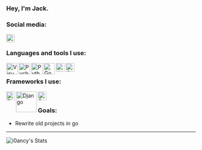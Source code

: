 ### Hey, I'm Jack.

### Social media:



[<img align="left" alt="zov | Tumblr" width="22px" src="https://cdn.freebiesupply.com/logos/large/2x/tumblr-icon-logo-png-transparent.png" />](https://zov.wtf)

<br>

### Languages and tools I use:
[<img align="left" alt="Visual Studio Code" width="30px" src="https://upload.wikimedia.org/wikipedia/commons/thumb/9/9a/Visual_Studio_Code_1.35_icon.svg/1024px-Visual_Studio_Code_1.35_icon.svg.png" />](https://code.visualstudio.com)

[<img align="left" alt="Pycharm" width="30px" src="https://upload.wikimedia.org/wikipedia/commons/1/1d/PyCharm_Icon.svg" />](https://www.jetbrains.com/pycharm)

[<img align="left" alt="Python" width="30px" src="https://upload.wikimedia.org/wikipedia/commons/thumb/c/c3/Python-logo-notext.svg/1200px-Python-logo-notext.svg.png" />](https://www.python.org)

[<img align="left" alt="Go" width="30px" src="https://blog.golang.org/go-brand/Go-Logo/SVG/Go-Logo_LightBlue.svg" />](https://www.golang.org)

[<img align="left" alt="JavaScript" width="23px" src="https://upload.wikimedia.org/wikipedia/commons/thumb/d/d4/Javascript-shield.svg/726px-Javascript-shield.svg.png" />](https://www.javascript.com)

[<img align="left" alt="CSS" width="23px" src="https://3.bp.blogspot.com/-oRSUw_TmO9o/XIb61m88fcI/AAAAAAAAIq0/vnxl2zzsXEQsnHI2fH4GjKu_ZT0urRo4wCK4BGAYYCw/s1600/icon%2Bcss%2B3.png" />](https://developer.mozilla.org/en-US/docs/Web/CSS)

<br>

### Frameworks I use:
[<img align="left" alt="Flask" width="23px" src="https://banner2.cleanpng.com/20180411/lhw/kisspng-flask-python-bottle-web-framework-web-application-flask-5ace6e93eb8cb6.9246575015234781639648.jpg" />](https://palletsprojects.com/p/flask)

[<img align="left" alt="Django" width="55px" src="https://static.djangoproject.com/img/logos/django-logo-negative.png" />](https://www.djangoproject.com)

[<img align="left" alt="Bootstrap" width="23px" src="https://upload.wikimedia.org/wikipedia/commons/thumb/b/b2/Bootstrap_logo.svg/1024px-Bootstrap_logo.svg.png" />](https://getbootstrap.com)

<br>

### Goals:
- Rewrite old projects in go
---
<img align="left" alt="i0ancy's Stats" src="https://github-readme-stats.vercel.app/api?username=getcake&show_icons=true&hide_border=true&hide=prs,contribs" />
